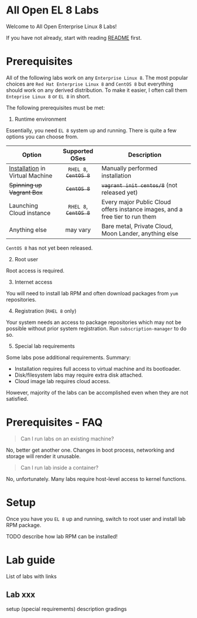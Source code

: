# All Open EL 8 Labs

Welcome to All Open Enterprise Linux 8 Labs!

If you have not already, start with reading [README](README.md) first.

# Prerequisites

All of the following labs work on any `Enterprise Linux 8`. The most popular choices are `Red Hat Enterprise Linux 8` and `CentOS 8` but everything should work on any derived distribution. To make it easier, I often call them `Enteprise Linux 8` or `EL 8` in short.

The following prerequisites must be met:

1. Runtime environment

Essentially, you need `EL 8` system up and running. There is quite a few options you can choose from.

| Option                                             | Supported OSes           | Description                                    |
| -------------------------------------------------- |:------------------------:| ---------------------------------------------- |
| [Installation](INSTALLATION.md) in Virtual Machine | `RHEL 8`, ~~`CentOS 8`~~ | Manually performed installation                |
| ~~Spinning up Vagrant Box~~                        | ~~`CentOS 8`~~           | ~~`vagrant init centos/8`~~ (not released yet) |
| Launching Cloud instance                           | `RHEL 8`, ~~`CentOS 8`~~ | Every major Public Cloud offers instance images, and a free tier to run them |
| Anything else                                      | may vary                 | Bare metal, Private Cloud, Moon Lander, anything else |

`CentOS 8` has not yet been released.

2. Root user

Root access is required.

3. Internet access

You will need to install lab RPM and often download packages from `yum` repositories.

4. Registration (`RHEL 8` only)

Your system needs an access to package repositories which may not be possible without prior system registration.
Run `subscription-manager` to do so.

5. Special lab requirements

Some labs pose additional requirements. Summary:
* Installation requires full access to virtual machine and its bootloader.
* Disk/filesystem labs may require extra disk attached.
* Cloud image lab requires cloud access.

However, majority of the labs can be accomplished even when they are not satisfied.

# Prerequisites - FAQ
> Can I run labs on an existing machine?

No, better get another one. Changes in boot process, networking and storage will render it unusable.

> Can I run lab inside a container?

No, unfortunately. Many labs require host-level access to kernel functions.

# Setup

Once you have you `EL 8` up and running, switch to root user and install lab RPM package.

TODO describe how lab RPM can be installed!

# Lab guide

List of labs with links

## Lab xxx
setup (special requirements)
description
gradings
